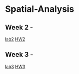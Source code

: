 # Spatial-Analysis

## Week 2 -
[lab2](https://clairekan.github.io/Spatial-Analysis/Week2/lab2.html)
[HW2](https://clairekan.github.io/Spatial-Analysis/Week2/HW2.html)

## Week 3 -
[lab3](https://clairekan.github.io/Spatial-Analysis/Week3/lab3.html)
[HW3](https://clairekan.github.io/Spatial-Analysis/Week3/HW3.html)

